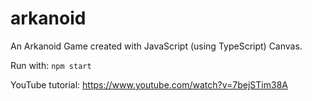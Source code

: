# arkanoid
An Arkanoid Game created with JavaScript (using TypeScript) Canvas.

Run with: `npm start`

YouTube tutorial: https://www.youtube.com/watch?v=7bejSTim38A
